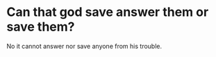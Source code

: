 # Can that god save answer them or save them?

No it cannot answer nor save anyone from his trouble.
